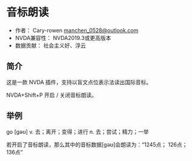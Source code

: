 # 音标朗读

* 作者： Cary-rowen <manchen_0528@outlook.com>
* NVDA兼容性： NVDA2019.3或更高版本
* 数据贡献： 社会主义好、浮云

## 简介

这是一款 NVDA 插件，支持以盲文点位表示法读出国际音标。

NVDA+Shift+P 开启 / 关闭音标朗读。


## 举例

go [ɡəʊ]  v. 去；离开；变得；进行 n. 去；尝试；精力；一举

若开启了音标朗读，那么其中的音标数据[ɡəʊ]会朗读为：“1245点； 126点； 136点”
